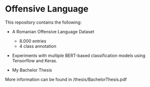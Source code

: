 # Offensive Language

This repository contains the following:
* A Romanian Offensive Language Dataset
    * 8.000 entries
    * 4 class annotation 

* Experiments with multiple BERT-based classification models using Tensorflow and Keras.

* My Bachelor Thesis

More information can be found in /thesis/BachelorThesis.pdf